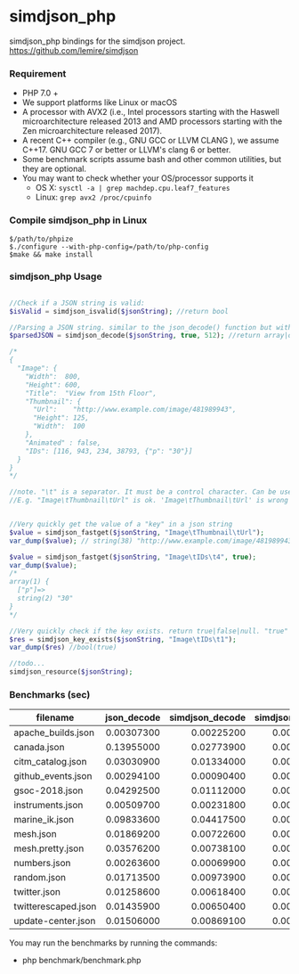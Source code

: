 # simdjson_php
simdjson_php bindings for the simdjson project. https://github.com/lemire/simdjson

### Requirement
- PHP 7.0 +
- We support platforms like Linux or macOS
- A processor with AVX2 (i.e., Intel processors starting with the Haswell microarchitecture released 2013 and AMD processors starting with the Zen microarchitecture released 2017).
- A recent C++ compiler (e.g., GNU GCC or LLVM CLANG ), we assume C++17. GNU GCC 7 or better or LLVM's clang 6 or better.
- Some benchmark scripts assume bash and other common utilities, but they are optional.
- You may want to check whether your OS/processor supports it
  - OS X: `sysctl -a | grep machdep.cpu.leaf7_features`
  - Linux: `grep avx2 /proc/cpuinfo`

### Compile simdjson_php in Linux
```
$/path/to/phpize
$./configure --with-php-config=/path/to/php-config
$make && make install
```

### simdjson_php Usage
```php

//Check if a JSON string is valid:
$isValid = simdjson_isvalid($jsonString); //return bool

//Parsing a JSON string. similar to the json_decode() function but without the fourth argument
$parsedJSON = simdjson_decode($jsonString, true, 512); //return array|object|null. "null" string is not a standard json

/*
{
  "Image": {
    "Width":  800,
    "Height": 600,
    "Title":  "View from 15th Floor",
    "Thumbnail": {
      "Url":    "http://www.example.com/image/481989943",
      "Height": 125,
      "Width":  100
    },
    "Animated" : false,
    "IDs": [116, 943, 234, 38793, {"p": "30"}]
  }
}
*/

//note. "\t" is a separator. It must be a control character. Can be used as the "key" of the object and the "index" of the array
//E.g. "Image\tThumbnail\tUrl" is ok. 'Image\tThumbnail\tUrl' is wrong


//Very quickly get the value of a "key" in a json string
$value = simdjson_fastget($jsonString, "Image\tThumbnail\tUrl");
var_dump($value); // string(38) "http://www.example.com/image/481989943"

$value = simdjson_fastget($jsonString, "Image\tIDs\t4", true);
var_dump($value); 
/*
array(1) {
  ["p"]=>
  string(2) "30"
}
*/

//Very quickly check if the key exists. return true|false|null. "true" exists, "false" does not exist, "null" string is not a standard json
$res = simdjson_key_exists($jsonString, "Image\tIDs\t1");
var_dump($res) //bool(true)

//todo...
simdjson_resource($jsonString);
```

### Benchmarks (sec)
filename|json_decode|simdjson_decode|simdjson_isvalid
---|:--:|---:|---:
apache_builds.json|0.00307300|0.00225200|0.00018100
canada.json|0.13955000|0.02773900|0.00358300
citm_catalog.json|0.03030900|0.01334000|0.00117000
github_events.json|0.00294100|0.00090400|0.00008500
gsoc-2018.json|0.04292500|0.01112000|0.00186700
instruments.json|0.00509700|0.00231800|0.00017500
marine_ik.json|0.09833600|0.04417500|0.00463400
mesh.json|0.01869200|0.00722600|0.00114800
mesh.pretty.json|0.03576200|0.00738100|0.00163400
numbers.json|0.00263600|0.00069900|0.00018200
random.json|0.01713500|0.00973900|0.00063000
twitter.json|0.01258600|0.00618400|0.00057400
twitterescaped.json|0.01435900|0.00650400|0.00074300
update-center.json|0.01506000|0.00869100|0.00047800

You may run the benchmarks by running the commands:
* php benchmark/benchmark.php
